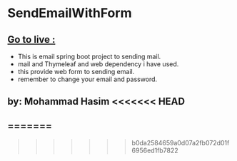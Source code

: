 SendEmailWithForm
=================

[Go to live :](src/main/resources/templates/index.html)
-------------------------------------------------------

*   This is email spring boot project to sending mail.
*   mail and Thymeleaf and web dependency i have used.
*   this provide web form to sending email.
*   remember to change your email and password.

by: Mohammad Hasim
<<<<<<< HEAD
------------------
=======
------------------
>>>>>>> b0da2584659a0d07a2fb072d01f6956ed1fb7822
